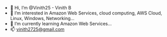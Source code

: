 - 👋 Hi, I’m @Vinith25 - Vinith B
- 👀 I’m interested in Amazon Web Services, cloud computing, AWS Cloud, Linux, Windows, Networking...
- 🌱 I’m currently learning Amazon Web Services...
- 📫 vinith2725@gmail.com

<!---
Vinith25/Vinith25 is a ✨ special ✨ repository because its `README.md` (this file) appears on your GitHub profile.
You can click the Preview link to take a look at your changes.
--->
